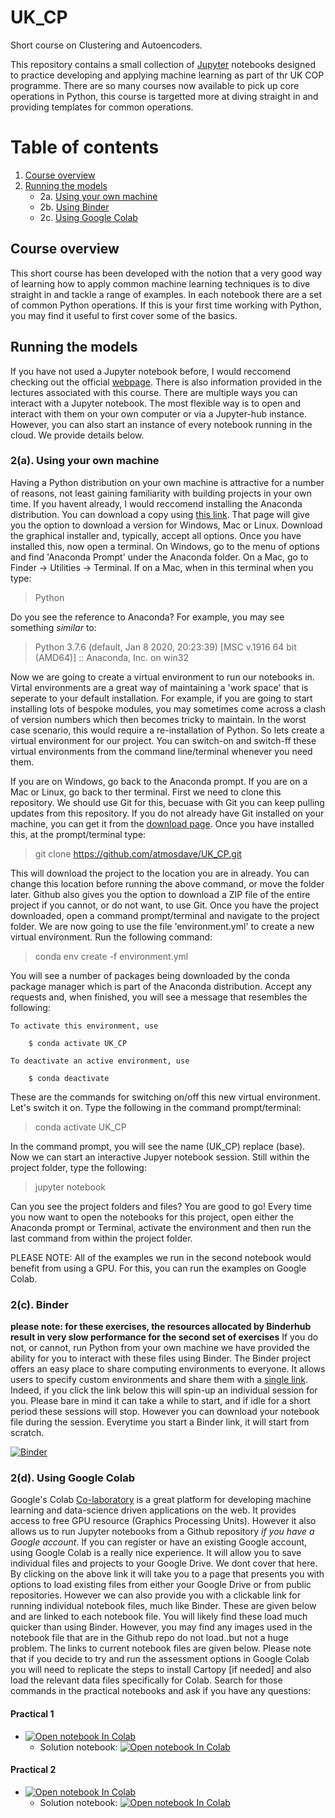 # UK_CP
Short course on Clustering and Autoencoders.

This repository contains a small collection of [Jupyter](https://jupyter.org) notebooks designed to practice developing and applying machine learning as part of thr UK COP programme. There are so many courses now available to pick up core operations in Python, this course is targetted more at diving straight in and providing templates for common operations. 

# Table of contents
1. [Course overview](#Course-overview)
2. [Running the models](#Running)
     * 2a. [Using your own machine](#own)
     * 2b. [Using Binder](#Binder)
     * 2c. [Using Google Colab](#Colab)

## Course overview<a name="Course-overview"></a>

This short course has been developed with the notion that a very good way of learning how to apply common machine learning techniques is to dive straight in and tackle a range of examples. In each notebook there are a set of common Python operations. If this is your first time working with Python, you may find it useful to first cover some of the basics.

## Running the models<a name="Running"></a>

If you have not used a Jupyter notebook before, I would reccomend checking out the official [webpage](https://jupyter.org/). There is also information provided in the lectures associated with this course. There are multiple ways you can interact with a Jupyter notebook. The most flexible way is to open and interact with them on your own computer or via a Jupyter-hub instance. However, you can also start an instance of every notebook running in the cloud. We provide details below.

### 2(a). Using your own machine<a name="own"></a>

Having a Python distribution on your own machine is attractive for a number of reasons, not least gaining familiarity with building projects in your own time. If you havent already, I would reccomend installing the Anaconda distribution. You can download a copy using [this link](https://www.anaconda.com/products/individual). That page will give you the option to download a version for Windows, Mac or Linux. Download the graphical installer and, typically, accept all options. Once you have installed this, now open a terminal. On Windows, go to the menu of options and find 'Anaconda Prompt' under the Anaconda folder. On a Mac, go to Finder -> Utilities -> Terminal. If on a Mac, when in this terminal when you type:

> Python

Do you see the reference to Anaconda? For example, you may see something *similar* to:

> Python 3.7.6 (default, Jan  8 2020, 20:23:39) [MSC v.1916 64 bit (AMD64)] :: Anaconda, Inc. on win32

Now we are going to create a virtual environment to run our notebooks in. Virtal environments are a great way of maintaining a 'work space' that is seperate to your default installation. For example, if you are going to start installing lots of bespoke modules, you may sometimes come across a clash of version numbers which then becomes tricky to maintain. In the worst case scenario, this would require a re-installation of Python. So lets create a virtual environment for our project. You can switch-on and switch-ff these virtual environments from the command line/terminal whenever you need them.

If you are on Windows, go back to the Anaconda prompt. If you are on a Mac or Linux, go back to ther terminal. First we need to clone this repository. We should use Git for this, becuase with Git you can keep pulling updates from this repository. If you do not already have Git installed on your machine, you can get it from the [download page](https://git-scm.com/downloads). Once you have installed this, at the prompt/terminal type:

> git clone https://github.com/atmosdave/UK_CP.git

This will download the project to the location you are in already. You can change this location before running the above command, or move the folder later. Github also gives you the option to download a ZIP file of the entire project if you cannot, or do not want, to use Git. Once you have the project downloaded, open a command prompt/terminal and navigate to the project folder. We are now going to use the file 'environment.yml' to create a new virtual environment. Run the following command:

> conda env create -f environment.yml

You will see a number of packages being downloaded by the conda package manager which is part of the Anaconda distribution. Accept any requests and, when finished, you will see a message that resembles the following:

    To activate this environment, use
    
        $ conda activate UK_CP
    
    To deactivate an active environment, use
    
        $ conda deactivate
        
These are the commands for switching on/off this new virtual environment. Let's switch it on. Type the following in the command prompt/terminal:

> conda activate UK_CP

In the command prompt, you will see the name (UK_CP) replace (base). Now we can start an interactive Jupyer notebook session. Still within the project folder, type the following:

> jupyter notebook

Can you see the project folders and files? You are good to go! Every time you now want to open the notebooks for this project, open either the Anaconda prompt or Terminal, activate the environment and then run the last command from within the project folder.

PLEASE NOTE: All of the examples we run in the second notebook would benefit from using a GPU. For this, you can run the examples on Google Colab.

### 2(c). Binder <a name="Binder"></a>

**please note: for these exercises, the resources allocated by Binderhub result in very slow performance for the second set of exercises**
If you do not, or cannot, run Python from your own machine we have provided the ability for you to interact with these files using Binder. The Binder project offers an easy place to share computing environments to everyone. It allows users to specify custom environments and share them with a [single link](https://jupyter.org/binder). Indeed, if you click the link below this will spin-up an individual session for you. Please bare in mind it can take a while to start, and if idle for a short period these sessions will stop. However you can download your notebook file during the session. Everytime you start a Binder link, it will start from scratch.

[![Binder](https://mybinder.org/badge_logo.svg)](https://mybinder.org/v2/gh/loftytopping/DEES_programming_course/HEAD)

### 2(d). Using Google Colab<a name="Colab"></a>

Google's Colab [Co-laboratory](https://colab.research.google.com) is a great platform for developing machine learning and data-science driven applications on the web. It provides access to free GPU resource (Graphics Processing Units). However it also allows us to run Jupyter notebooks from a Github repository *if you have a Google account*. If you can register or have an existing Google account, using Google Colab is a really nice experience. It will allow you to save individual files and projects to your Google Drive. We dont cover that here. By clicking on the above link it will take you to a page that presents you with options to load existing files from either your Google Drive or from public repositories. However we can also provide you with a clickable link for running individual notebook files, much like Binder. These are given below and are linked to each notebook file. You will likely find these load much quicker than using Binder. However, you may find any images used in the notebook file that are in the Github repo do not load..but not a huge problem. The links to current notebook files are given below. Please note that if you decide to try and run the assessment options in Google Colab you will need to replicate the steps to install Cartopy [if needed] and also load the relevant data files specifically for Colab. Search for those commands in the practical notebooks and ask if you have any questions:

#### Practical 1 
- [![Open notebook In Colab](https://colab.research.google.com/assets/colab-badge.svg)](https://colab.research.google.com/github.com/loftytopping/COP_AQ/Notebook_1.ipynb)
  - Solution notebook: [![Open notebook In Colab](https://colab.research.google.com/assets/colab-badge.svg)](https://colab.research.google.com/github.com/loftytopping/COP_AQ/blob/master/solutions/Notebook_1.ipynb)
#### Practical 2 
- [![Open notebook In Colab](https://colab.research.google.com/assets/colab-badge.svg)](https://colab.research.google.com/github.com/loftytopping/COP_AQ/blob/master/Notebook_2.ipynb)
  - Solution notebook: [![Open notebook In Colab](https://colab.research.google.com/assets/colab-badge.svg)](https://colab.research.google.com/github.com/loftytopping/COP_AQ/blob/master/solutions/Notebook_2.ipynb)
